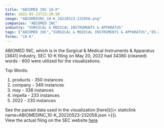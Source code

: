 ```yaml
---
title: "ABIOMED INC 10-K"
date: 2022-05-23T23:20:58
image: "ABIOMEDINC_10-K_20220523-232058.png"
companies: "ABIOMED INC"
industry: "SURGICAL & MEDICAL INSTRUMENTS & APPARATUS"
tags: ["ABIOMED INC","SURGICAL & MEDICAL INSTRUMENTS & APPARATUS","05-20-2022","10-K"]
forms: "10-K"
---
```

ABIOMED INC, which is in the Surgical & Medical Instruments & Apparatus [3841] industry, SEC 10-K filing on May 20, 2022 had 34380 (cleaned) words - 600 were utilized for the visualizations.

Top Words:
1. products - 350 instances
2. company - 349 instances
3. may - 338 instances
4. impella - 233 instances
5. 2022 - 230 instances


See the parsed data used in the visualization [here]({{< staticlink name=ABIOMEDINC_10-K_20220523-232058.json >}}).  
View the actual filing on the SEC website [here](https://www.sec.gov/Archives/edgar/data/815094/0000950170-22-010402.txt)